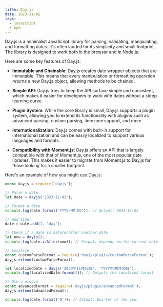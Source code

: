 ```yaml
---
title: Day.js
date: 2023-11-02
tags:
  - javascript
  - npm
---
```


Day.js is a minimalist JavaScript library for parsing, validating, manipulating, and formatting dates. It's often lauded for its simplicity and small footprint. The library is designed to work both in the browser and in Node.js.

Here are some key features of Day.js:

- **Immutable and Chainable**: Day.js creates date wrapper objects that are immutable. This means that every manipulation or formatting operation returns a new Day.js object, allowing methods to be chained.

- **Simple API**: Day.js tries to keep the API surface simple and consistent, which makes it easier for developers to work with dates without a steep learning curve.

- **Plugin System**: While the core library is small, Day.js supports a plugin system, allowing you to extend its functionality with plugins such as advanced parsing, custom parsing, timezone support, and more.

- **Internationalization**: Day.js comes with built-in support for internationalization and can be easily localized to support various languages and formats.

- **Compatibility with Moment.js**: Day.js offers an API that is largely compatible with that of Moment.js, one of the most popular date libraries. This makes it easier to migrate from Moment.js to Day.js for those looking for a smaller footprint.

Here's an example of how you might use Day.js:

```javascript
const dayjs = require('dayjs');

// Parse a date
let date = dayjs('2023-11-02');

// Format a date
console.log(date.format('YYYY-MM-DD')); // Output: 2023-11-02

// Add time
date = date.add(1, 'day');

// Check if a date is before/after another date
let now = dayjs();
console.log(date.isAfter(now)); // Output: depends on the current date and time

// Localize
const customParseFormat = require('dayjs/plugin/customParseFormat');
dayjs.extend(customParseFormat);

let localizedDate = dayjs('2023年11月02日', 'YYYY年MM月DD日');
console.log(localizedDate.format()); // Outputs the localized format

// Use a plugin
const advancedFormat = require('dayjs/plugin/advancedFormat');
dayjs.extend(advancedFormat);

console.log(date.format('Q')); // Output: Quarter of the year

```

